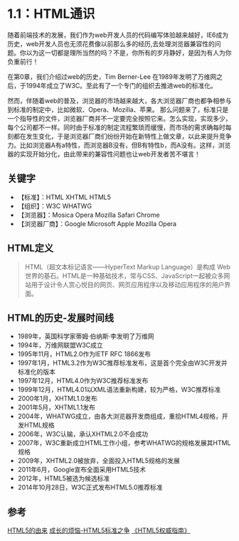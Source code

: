 # 1.1：HTML通识
随着前端技术的发展，我们作为web开发人员的代码编写体验越来越好，IE6成为历史，web开发人员也无须花费像以前那么多的经历,去处理浏览器兼容性的问题。你以为这一切都是理所当然的吗？不是，你所有的岁月静好，是因为有人为你负重前行！

在第0章，我们介绍过web的历史，Tim Berner-Lee 在1989年发明了万维网之后，于1994年成立了W3C。至此有了一个专门的组织去推进web的标准化。

然而，伴随着web的普及，浏览器的市场越来越大，各大浏览器厂商也都争相参与到标准的制定中，比如微软、Opera、Mozilla、苹果。
那么问题来了，标准只是一个指导性的文件，浏览器厂商并不一定要完全按照它来。怎么实现，实现多少，每个公司都不一样。同时由于标准的制定流程繁琐而缓慢，而市场的需求确每时每刻都在发生变化，于是浏览器厂商们纷纷开始在新特性上做文章，以此来提升竞争力。比如浏览器A有a特性，而浏览器B没有，但B有特性b，而A没有。这样，浏览器的实现开始分化，由此带来的兼容性问题也让web开发者苦不堪言！

## 关键字
* 【标准】：HTML XHTML HTML5
* 【组织】：W3C WHATWG
* 【浏览器】：Mosica Opera Mozilla Safari Chrome
* 【浏览器厂商】：Google Microsoft Apple Mozilla Opera

## HTML定义
> HTML（超文本标记语言——HyperText Markup Language）是构成 Web 世界的基石。HTML是一种基础技术，常与CSS、JavaScript一起被众多网站用于设计令人赏心悦目的网页、网页应用程序以及移动应用程序的用户界面。

## HTML的历史-发展时间线
* 1989年，英国科学家蒂姆·伯纳斯·李发明了万维网
* 1994年，万维网联盟W3C成立
* 1995年11月，HTML2.0作为IETF RFC 1866发布
* 1997年1月，HTML3.2作为W3C推荐标准发布，这是首个完全由W3C开发并标准化的版本
* 1997年12月，HTML4.0作为W3C推荐标准发布
* 1999年12月，HTML4.01以XML语法重新构建，较为严格，W3C推荐标准
* 2000年1月，XHTML1.0发布
* 2001年5月，XHTML1.1发布
* 2004年，WHATWG成立，由各大浏览器开发商组成，重拾HTML4规格，开发HTML规格
* 2006年，W3C认输，承认XHTML2.0不会成功
* 2007年，W3C重新成立HTML工作小组，参考WHATWG的规格发展其HTML规格
* 2009年，XHTML2.0被放弃，全面投入HTML5规格的发展
* 2011年6月，Google宣布全面采用HTML5技术
* 2012年，HTML5被选为候选标准
* 2014年10月28日，W3C正式发布HTML5.0推荐标准

## 参考
[HTML5的由来](https://shawphy.com/2011/01/how-do-html5-birth.html)
[成长的烦恼-HTML5标准之争](https://www.ibm.com/developerworks/community/forums/html/topic?id=aa0da43d-32cc-446d-b05d-3f5ea8ca23cc)
[《HTML5权威指南》](https://book.douban.com/reading/29649218/)

